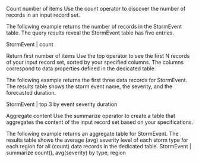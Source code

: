 Count number of items Use the count operator to discover the number of
records in an input record set.

The following example returns the number of records in the StormEvent
table. The query results reveal the StormEvent table has five entries.

StormEvent \| count

Return first number of items Use the top operator to see the first N
records of your input record set, sorted by your specified columns. The
columns correspond to data properties defined in the dedicated table.

The following example returns the first three data records for
StormEvent. The results table shows the storm event name, the severity,
and the forecasted duration.

StormEvent \| top 3 by event severity duration

Aggregate content Use the summarize operator to create a table that
aggregates the content of the input record set based on your
specifications.

The following example returns an aggregate table for StormEvent. The
results table shows the average (avg) severity level of each storm type
for each region for all (count) data records in the dedicated table.
StormEvent \| summarize count(), avg(severity) by type, region
